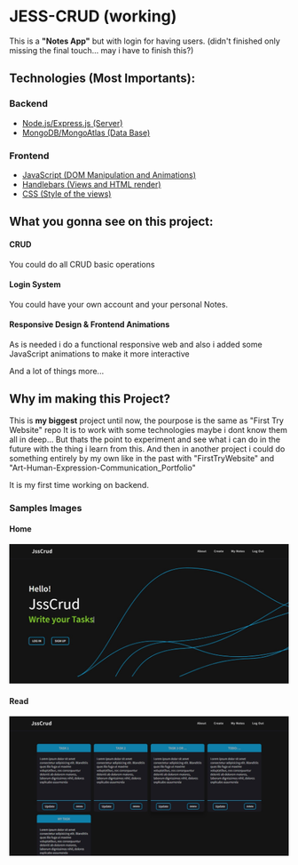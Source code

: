 # JESS-CRUD (working)

This is a **"Notes App"** but with login for having users. (didn't finished only missing the final touch... may i have to finish this?)

## Technologies (Most Importants):

### Backend

- [Node.js/Express.js (Server)](http://expressjs.com/)
- [MongoDB/MongoAtlas (Data Base)](https://www.mongodb.com/atlas)

### Frontend

- [JavaScript (DOM Manipulation and Animations)](https://developer.mozilla.org/en-US/docs/Web/javascript)
- [Handlebars (Views and HTML render)](https://developer.mozilla.org/en-US/docs/Web/HTML)
- [CSS (Style of the views)](https://developer.mozilla.org/en-US/docs/Web/CSS)

## What you gonna see on this project:

#### CRUD

You could do all CRUD basic operations

#### Login System

You could have your own account and your personal Notes.

#### Responsive Design & Frontend Animations

As is needed i do a functional responsive web
and also i added some JavaScript animations to make it more interactive

And a lot of things more...

## Why im making this Project?

This is **my biggest** project until now, the pourpose is the same as "First Try Website" repo
It is to work with some technologies maybe i dont know them all in deep...
But thats the point to experiment and see what i can do in the future with the thing i learn from this.
And then in another project i could do something entirely by my own like in the past with "FirstTryWebsite" and "Art-Human-Expression-Communication_Portfolio"

It is my first time working on backend.

### Samples Images

#### Home

![](Samples/Home.jpeg)

#### Read

![](Samples/Read.jpeg)
